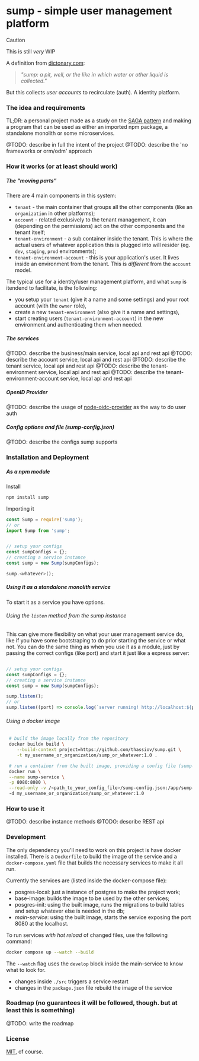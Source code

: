 # sump - simple user management platform

> [!CAUTION]
> This is still *very* WIP

A definition from [dictonary.com](https://www.dictionary.com/browse/sump):
> _"sump: a pit, well, or the like in which water or other liquid is collected."_

But this collects *user accounts* to recirculate (auth). A identity platform.

### The idea and requirements

TL;DR: a personal project made as a study on the [SAGA pattern](https://microservices.io/patterns/data/saga.html) and making a program that can be used as either an imported npm package, a standalone monolith or some microservices.

@TODO: describe in full the intent of the project
@TODO: describe the 'no frameworks or orm/odm' approach

### How it works (or at least should work)

##### The "moving parts"

There are 4 main components in this system:

- `tenant` - the main container that groups all the other components (like an `organization` in other platforms);
- `account` - related exclusively to the tenant management, it can (depending on the permissions) act on the other components and the tenant itself;
- `tenant-environment` - a sub container inside the tenant. This is where the actual users of whatever application this is plugged into will resider (eg. `dev`, `staging`, `prod` environments);
- `tenant-environment-account` - this is your application's user. It lives inside an environment from the tenant. This is *different* from the `account` model.

The typical use for a identity/user management platform, and what `sump` is itendend to facilitate, is the following:

- you setup your `tenant` (give it a name and some settings) and your root account (with the `owner` role),
- create a new `tenant-environment` (also give it a name and settings), 
- start creating users (`tenant-environment-account`) in the new environment and authenticating them when needed.

##### The services

@TODO: describe the business/main service, local api and rest api
@TODO: describe the account service, local api and rest api
@TODO: describe the tenant service, local api and rest api
@TODO: describe the tenant-environment service, local api and rest api
@TODO: describe the tenant-environment-account service, local api and rest api

##### OpenID Provider 

@TODO: describe the usage of [node-oidc-provider](https://github.com/panva/node-oidc-provider) as the way to do user auth 

##### Config options and file (sump-config.json)

@TODO: describe the configs sump supports

### Installation and Deployment 

##### As a npm module

Install
```sh
npm install sump
```

Importing it

```javascript
const Sump = require('sump');
// or
import Sump from 'sump';


// setup your configs
const sumpConfigs = {};
// creating a service instance
const sump = new Sump(sumpConfigs);

sump.<whatever>();
```


##### Using it as a standalone monolith service

To start it as a service you have options.

###### Using the `listen` method from the sump instance

This can give more flexibility on what your user management service do, like if you have some bootstraping to do prior starting the service or what not.
You can do the same thing as when you use it as a module, just by passing the correct configs (like port) and start it just like a express server:

```javascript

// setup your configs
const sumpConfigs = {};
// creating a service instance
const sump = new Sump(sumpConfigs);

sump.listen();
// or
sump.listen((port) => console.log(`server running! http://localhost:${port}`));
```

###### Using a docker image 

```sh
 # build the image locally from the repository
 docker buildx build \
    --build-context project=https://github.com/thassiov/sump.git \
    -t my_username_or_organization/sump_or_whatever:1.0 .

 # run a container from the built image, providing a config file (sump-config.json) and exposing the application port (8080) to the host
 docker run \
 --name sump-service \
 -p 8080:8080 \
 --read-only -v /<path_to_your_config_file>/sump-config.json:/app/sump-config.json
 -d my_username_or_organization/sump_or_whatever:1.0
```

### How to use it

@TODO: describe instance methods
@TODO: describe REST api

### Development

The only dependency you'll need to work on this project is have docker installed.
There is a `Dockerfile` to build the image of the service and a `docker-compose.yaml` file that builds the necessary services to make it all run.

Currently the services are (listed inside the docker-compose file):

- posgres-local: just a instance of postgres to make the project work;
- base-image: builds the image to be used by the other services;
- posgres-init: using the built image, runs the migrations to build tables and setup whatever else is needed in the db;
- *main-service*: using the built image, starts the service exposing the port 8080 at the localhost.

To run services *with hot reload* of changed files, use the following command:

```bash
docker compose up --watch --build
```

The `--watch` flag uses the `develop` block inside the main-service to know what to look for.

- changes inside `./src` triggers a service restart
- changes in the `package.json` file rebuild the image of the service

### Roadmap (no guarantees it will be followed, though. but at least this is something)

@TODO: write the roadmap

### License
[MIT](./LICENSE), of course.
